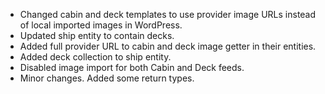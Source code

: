 * Changed cabin and deck templates to use provider image URLs instead of local imported images in WordPress.
* Updated ship entity to contain decks.
* Added full provider URL to cabin and deck image getter in their entities.
* Added deck collection to ship entity.
* Disabled image import for both Cabin and Deck feeds.
* Minor changes. Added some return types.